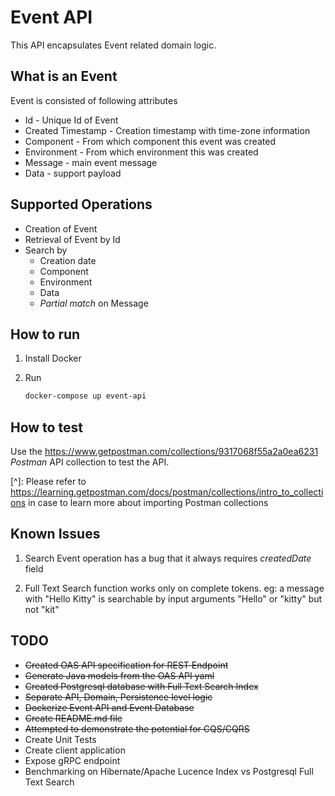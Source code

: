 # Event API



This API encapsulates Event related domain logic. 



## What is an Event

Event is consisted of following attributes

- Id - Unique Id of Event
- Created Timestamp - Creation timestamp with time-zone information
- Component - From which component this event was created    
- Environment - From which environment this was created
- Message - main event message
- Data - support payload



## Supported Operations

- Creation of Event
- Retrieval of Event by Id
- Search by
  - Creation date
  - Component
  - Environment
  - Data
  - *Partial match* on Message



## How to run

1. Install Docker

2. Run

   ```bash
   docker-compose up event-api
   ```



## How to test

Use the https://www.getpostman.com/collections/9317068f55a2a0ea6231 *Postman* API collection to test the API.

[^]: Please refer to https://learning.getpostman.com/docs/postman/collections/intro_to_collections in case to learn more about importing Postman collections



## Known Issues

1. Search Event operation has a bug that it always requires *createdDate* field

2. Full Text Search function works only on complete tokens. eg: a message with "Hello Kitty" is searchable by input arguments "Hello" or "kitty" but not "kit"

   

## TODO

- ~~Created OAS API specification for REST Endpoint~~
- ~~Generate Java models from the OAS API yaml~~
- ~~Created Postgresql database with Full Text Search Index~~
- ~~Separate API, Domain, Persistence level logic~~
- ~~Dockerize Event API and Event Database~~
- ~~Create README.md file~~
- ~~Attempted to demonstrate the potential for CQS/CQRS~~ 
- Create Unit Tests
- Create client application
- Expose gRPC endpoint
- Benchmarking on Hibernate/Apache Lucence Index vs Postgresql Full Text Search 

